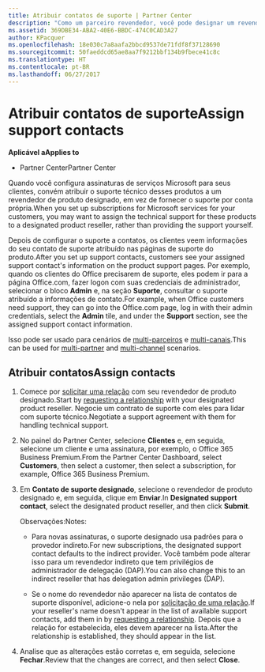 ```yaml
---
title: Atribuir contatos de suporte | Partner Center
description: "Como um parceiro revendedor, você pode designar um revendedor como um contato de suporte."
ms.assetid: 369DBE34-ABA2-40E6-BBDC-474C0CAD3A27
author: KPacquer
ms.openlocfilehash: 18e030c7a8aafa2bbcd9537de71fdf8f37128690
ms.sourcegitcommit: 50faeddcd65ae8aa7f9212bbf134b9fbece41c8c
ms.translationtype: HT
ms.contentlocale: pt-BR
ms.lasthandoff: 06/27/2017
---
```

# <a name="assign-support-contacts"></a><span data-ttu-id="150c8-103">Atribuir contatos de suporte</span><span class="sxs-lookup"><span data-stu-id="150c8-103">Assign support contacts</span></span>

**<span data-ttu-id="150c8-104">Aplicável a</span><span class="sxs-lookup"><span data-stu-id="150c8-104">Applies to</span></span>**

-  <span data-ttu-id="150c8-105">Partner Center</span><span class="sxs-lookup"><span data-stu-id="150c8-105">Partner Center</span></span>

<span data-ttu-id="150c8-106">Quando você configura assinaturas de serviços Microsoft para seus clientes, convém atribuir o suporte técnico desses produtos a um revendedor de produto designado, em vez de fornecer o suporte por conta própria.</span><span class="sxs-lookup"><span data-stu-id="150c8-106">When you set up subscriptions for Microsoft services for your customers, you may want to assign the technical support for these products to a designated product reseller, rather than providing the support yourself.</span></span>

<span data-ttu-id="150c8-107">Depois de configurar o suporte a contatos, os clientes veem informações do seu contato de suporte atribuído nas páginas de suporte do produto.</span><span class="sxs-lookup"><span data-stu-id="150c8-107">After you set up support contacts, customers see your assigned support contact's information on the product support pages.</span></span> <span data-ttu-id="150c8-108">Por exemplo, quando os clientes do Office precisarem de suporte, eles podem ir para a página Office.com, fazer logon com suas credenciais de administrador, selecionar o bloco **Admin** e, na seção **Suporte**, consultar o suporte atribuído a informações de contato.</span><span class="sxs-lookup"><span data-stu-id="150c8-108">For example, when Office customers need support, they can go into the Office.com page, log in with their admin credentials, select the **Admin** tile, and under the **Support** section, see the assigned support contact information.</span></span>

<span data-ttu-id="150c8-109">Isso pode ser usado para cenários de [multi-parceiros](multipartner.md) e [multi-canais](multichannel.md).</span><span class="sxs-lookup"><span data-stu-id="150c8-109">This can be used for [multi-partner](multipartner.md) and [multi-channel](multichannel.md) scenarios.</span></span> 

<a href="" id="assigncontacts"></a>
## <a name="assign-contacts"></a><span data-ttu-id="150c8-110">Atribuir contatos</span><span class="sxs-lookup"><span data-stu-id="150c8-110">Assign contacts</span></span>

1.  <span data-ttu-id="150c8-111">Comece por [solicitar uma relação](request-a-relationship-with-a-customer.md) com seu revendedor de produto designado.</span><span class="sxs-lookup"><span data-stu-id="150c8-111">Start by [requesting a relationship](request-a-relationship-with-a-customer.md) with your designated product reseller.</span></span> <span data-ttu-id="150c8-112">Negocie um contrato de suporte com eles para lidar com suporte técnico.</span><span class="sxs-lookup"><span data-stu-id="150c8-112">Negotiate a support agreement with them for handling technical support.</span></span>

2.  <span data-ttu-id="150c8-113">No painel do Partner Center, selecione **Clientes** e, em seguida, selecione um cliente e uma assinatura, por exemplo, o Office 365 Business Premium.</span><span class="sxs-lookup"><span data-stu-id="150c8-113">From the Partner Center Dashboard, select **Customers**, then select a customer, then select a subscription, for example, Office 365 Business Premium.</span></span>

3.  <span data-ttu-id="150c8-114">Em **Contato de suporte designado**, selecione o revendedor de produto designado e, em seguida, clique em **Enviar**.</span><span class="sxs-lookup"><span data-stu-id="150c8-114">In  **Designated support contact**, select the designated product reseller, and then click **Submit**.</span></span> 

    <span data-ttu-id="150c8-115">Observações:</span><span class="sxs-lookup"><span data-stu-id="150c8-115">Notes:</span></span> 
    
    *  <span data-ttu-id="150c8-116">Para novas assinaturas, o suporte designado usa padrões para o provedor indireto.</span><span class="sxs-lookup"><span data-stu-id="150c8-116">For new subscriptions, the designated support contact defaults to the indirect provider.</span></span> <span data-ttu-id="150c8-117">Você também pode alterar isso para um revendedor indireto que tem privilégios de administrador de delegação (DAP).</span><span class="sxs-lookup"><span data-stu-id="150c8-117">You can also change this to an indirect reseller that has delegation admin privileges (DAP).</span></span>
    
    *  <span data-ttu-id="150c8-118">Se o nome do revendedor não aparecer na lista de contatos de suporte disponível, adicione-o nela por [solicitação de uma relação](request-a-relationship-with-a-customer.md).</span><span class="sxs-lookup"><span data-stu-id="150c8-118">If your reseller's name doesn't appear in the list of available support contacts, add them in by [requesting a relationship](request-a-relationship-with-a-customer.md).</span></span> <span data-ttu-id="150c8-119">Depois que a relação for estabelecida, eles devem aparecer na lista.</span><span class="sxs-lookup"><span data-stu-id="150c8-119">After the relationship is established, they should appear in the list.</span></span>  

4.  <span data-ttu-id="150c8-120">Analise que as alterações estão corretas e, em seguida, selecione **Fechar**.</span><span class="sxs-lookup"><span data-stu-id="150c8-120">Review that the changes are correct, and then select **Close**.</span></span>